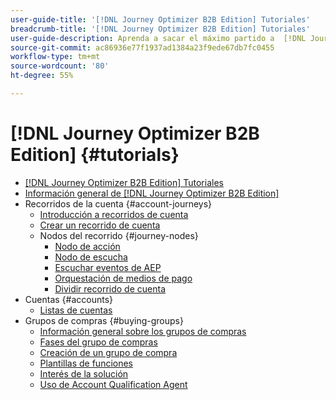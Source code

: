 ```yaml
---
user-guide-title: '[!DNL Journey Optimizer B2B Edition] Tutoriales'
breadcrumb-title: '[!DNL Journey Optimizer B2B Edition] Tutoriales'
user-guide-description: Aprenda a sacar el máximo partido a  [!DNL Journey Optimizer B2B Edition]. Orqueste los recorridos de la cuenta y del grupo de compras mediante la IA generativa integrada y la automatización líder del sector para maximizar la demanda de ofertas específicas.
source-git-commit: ac86936e77f1937ad1384a23f9ede67db7fc0455
workflow-type: tm+mt
source-wordcount: '80'
ht-degree: 55%

---
```



# [!DNL Journey Optimizer B2B Edition] {#tutorials}

+ [[!DNL Journey Optimizer B2B Edition] Tutoriales](overview.md)
+ [Información general de [!DNL Journey Optimizer B2B Edition]](/help/overview-video.md)
+ Recorridos de la cuenta {#account-journeys}
   + [Introducción a recorridos de cuenta](/help/account-journeys/introducing-account-journeys.md)
   + [Crear un recorrido de cuenta](/help/account-journeys/create-an-account-journey.md)
   + Nodos del recorrido {#journey-nodes}
      + [Nodo de acción](/help/account-journeys/journey-nodes/action-node.md)
      + [Nodo de escucha](/help/account-journeys/journey-nodes/listen-node.md)
      + [Escuchar eventos de AEP](/help/account-journeys/journey-nodes/listen-for-aep-events.md)
      + [Orquestación de medios de pago](/help/account-journeys/journey-nodes/paid-media-orchestration.md)
      + [Dividir recorrido de cuenta](/help/account-journeys/journey-nodes/split-account-journey.md)
+ Cuentas {#accounts}
   + [Listas de cuentas](/help/accounts/account-lists.md)
+ Grupos de compras {#buying-groups}
   + [Información general sobre los grupos de compras](/help/buying-groups/buying-groups-overview.md)
   + [Fases del grupo de compras](/help/buying-groups/buying-group-stages.md)
   + [Creación de un grupo de compra](/help/buying-groups/create-a-buying-group.md)
   + [Plantillas de funciones](/help/buying-groups/role-templates.md)
   + [Interés de la solución](/help/buying-groups/solution-interest.md)
   + [Uso de Account Qualification Agent](/help/buying-groups/account-qualification-agent.md)
